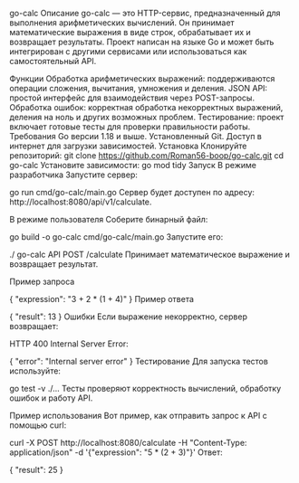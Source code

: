 go-calc
Описание
go-calc — это HTTP-сервис, предназначенный для выполнения арифметических вычислений. Он принимает математические выражения в виде строк, обрабатывает их и возвращает результаты. Проект написан на языке Go и может быть интегрирован с другими сервисами или использоваться как самостоятельный API.

Функции
Обработка арифметических выражений: поддерживаются операции сложения, вычитания, умножения и деления.
JSON API: простой интерфейс для взаимодействия через POST-запросы.
Обработка ошибок: корректная обработка некорректных выражений, деления на ноль и других возможных проблем.
Тестирование: проект включает готовые тесты для проверки правильности работы.
Требования
Go версии 1.18 и выше.
Установленный Git.
Доступ в интернет для загрузки зависимостей.
Установка
Клонируйте репозиторий:
git clone https://github.com/Roman56-boop/go-calc.git
cd go-calc
Установите зависимости: go mod tidy Запуск В режиме разработчика Запустите сервер:

go run cmd/go-calc/main.go Сервер будет доступен по адресу: http://localhost:8080/api/v1/calculate.

В режиме пользователя Соберите бинарный файл:

go build -o go-calc cmd/go-calc/main.go Запустите его:

./ go-calc API POST /calculate Принимает математическое выражение и возвращает результат.

Пример запроса

{ "expression": "3 + 2 * (1 + 4)" } Пример ответа

{ "result": 13 } Ошибки Если выражение некорректно, сервер возвращает:

HTTP 400 Internal Server Error:

{ "error": "Internal server error" } Тестирование Для запуска тестов используйте:

go test -v ./... Тесты проверяют корректность вычислений, обработку ошибок и работу API.

Пример использования Вот пример, как отправить запрос к API с помощью curl:

curl -X POST http://localhost:8080/calculate
-H "Content-Type: application/json"
-d '{"expression": "5 * (2 + 3)"}' Ответ:

{ "result": 25 }
